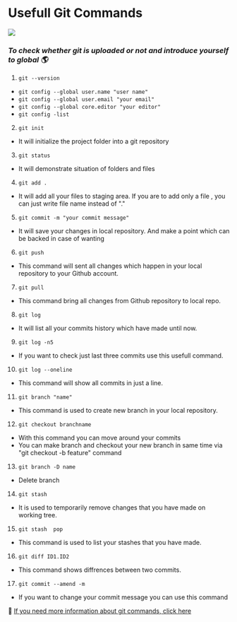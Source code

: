 # Usefull Git Commands
![](https://www.hostinger.web.tr/rehberler/wp-content/uploads/sites/6/2017/05/github-kullanimi-basit-git-komutlari-1-768x478.png)
### _To check whether git is uploaded or not and introduce yourself to global :earth_americas:_
1. `git --version`

 + `git config --global user.name "user name"`
 + `git config --global user.email "your email"`
 + `git config --global core.editor "your editor"`
 + `git config -list`

2. `git init`
 +  It will initialize the project folder into a git repository

3. `git status`
  * It will demonstrate situation of folders and files
4. `git add .`
  * It will add all your files to staging area. If you are to add only a file , you can just write file name instead of "."
5. `git commit -m "your commit message"`
  * It will save your changes in local repository. And make a point which can be backed in case of wanting

6. `git push`
  * This command will sent all changes which happen in your local repository to your Github account.
7. `git pull`
  * This command bring  all changes from Github repository to local repo.
8. `git log`
  * It will list all your commits history which have made until now.
9. `git log -n5`
  * If you want to check just last three commits use this usefull command.
10. `git log --oneline`
  * This command will show all commits in just a line.
11. `git branch "name"`
  * This command is used to create new branch in your local repository.
12. `git checkout branchname`
  * With this command you can move around your commits
  * You can make branch and checkout your new branch in same time via "git checkout -b feature" command
13. `git branch -D name`
  *  Delete branch
14. `git stash`
  * It is used to temporarily remove changes that you have made on working tree.
15. `git stash  pop`
  * This command is used to list your stashes that you have made.
16. `git diff ID1.ID2`
  * This command shows diffrences between two commits.
17. `git commit --amend -m`
 * If you want to change your commit message you can use this command 
 
:round_pushpin: [If you need more information about git commands, click here](https://git-scm.com/book/en/v2)

